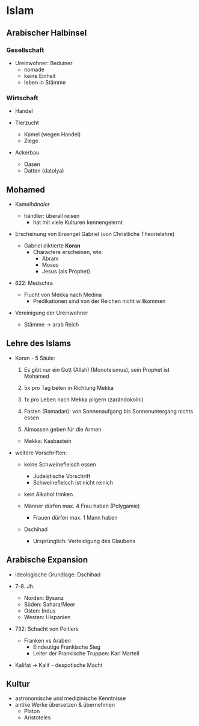 # Islam

## Arabischer Halbinsel

### Gesellschaft

- Ureinwohner: Beduiner
  - nomade
  - keine Einheit
  - leben in Stämme

### Wirtschaft

- Handel

- Tierzucht

  - Kamel (wegen Handel)
  - Ziege

- Ackerbau
  - Oasen
  - Datten (datolya)

## Mohamed

- Kamel*händler*

  - händler: überall reisen
    - hat mit viele Kulturen kennengelernt

- Erscheinung von Erzengel Gabriel (von Christliche Theorielehre)

  - Gabriel diktierte **Koran**
    - Charactere erscheinen, wie:
      - Abram
      - Moses
      - Jesus (als Prophet)

- 622: Medschra

  - Flucht von Mekka nach Medina
    - Predikationen sind von der Reichen nicht willkommen

- Vereinigung der Ureinwohner
  - Stämme -> arab Reich

## Lehre des Islams

- Koran - 5 Säule:

  1. Es gibt nur ein Gott (Allah) (Monoteismus), sein Prophet ist Mohamed

  1. 5x pro Tag beten in Richtung Mekka

  1. 1x pro Leben nach Mekka pilgern (zarándokolni)

  1. Fasten (Ramadan): von Sonnenaufgang bis Sonnenuntergang nichts essen

  1. Almossen geben für die Armen

  - Mekka: Kaabastein

- weitere Vorschriften:

  - keine Schweinefleisch essen

    - Judeistische Vorschrift
    - Schweinefleisch ist nicht reinich

  - kein Alkohol trinken

  - Männer dürfen max. 4 Frau haben (Polygamie)

    - Frauen dürfen max. 1 Mann haben

  - Dschihad
    - Ursprünglich: Verteidigung des Glaubens

## Arabische Expansion

- ideologische Grundlage: Dschihad
- 7-8. Jh.

  - Norden: Bysanz
  - Süden: Sahara/Meer
  - Osten: Indus
  - Westen: Hispanien

- 732: Schacht von Poitiers

  - Franken vs Araben
    - Eindeutige Frankische Sieg
    - Leiter der Frankische Truppen: Karl Martell

- Kalifat -> Kalif - despotische Macht

## Kultur

- astronomische und medizinische Kenntnisse
- antike Werke übersetzen & übernehmen
  - Platon
  - Aristoteles
